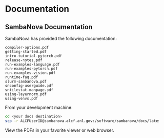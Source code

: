 # Documentation

## SambaNova Documentation

SambaNova has provided the following documentation:

```text
compiler-options.pdf
getting-started.pdf
intro-tutorial-pytorch.pdf
release-notes.pdf
run-examples-language.pdf
run-examples-pytorch.pdf
run-examples-vision.pdf
runtime-faq.pdf
slurm-sambanova.pdf
snconfig-userguide.pdf
sntilestat-manpage.pdf
using-layernorm.pdf
using-venvs.pdf
```

From your development machine:

```bash
cd <your docs destination>
scp -r ALCFUserID@sambanova.alcf.anl.gov:/software/sambanova/docs/latest/* .
```

View the PDFs in your favorite viewer or web browser.

<!--- 
ALL THESE NEED TO GO 
## Resources

- <https://docs.ai.alcf.anl.gov/sambanova/>

- [Argonne SambaNova Training
  11/20](https://anl.app.box.com/s/bqc101mvt3r7rpxbd2yxjsf623ea3gpe)

- [https://docs.sambanova.ai](https://docs.sambanova.ai/) Create a
  SambaNova account if you do not have one.

- [Getting Started with
  SambaFlow](https://docs.sambanova.ai/sambanova-docs/1.6/developer/getting-started.html)
  Skip this one.

- [Tutorial: Creating Models with
  SambaFlow](https://docs.sambanova.ai/sambanova-docs/1.6/developer/intro-tutorial.html)

- Administrators
-- @ryade

## Further Information

[Human Decisions Files notes](/display/AI/Human+Decisions+Files+notes)

## PyTorch Mirrors

See <https://github.com/pytorch/examples> .

There are two mirrors (in the python docs) used for downloading the
mnist dataset.

```text
mirrors = [
        'http://yann.lecun.com/exdb/mnist/',
        'https://ossci-datasets.s3.amazonaws.com/mnist/']
```

[yann.lecun.com](http://yann.lecun.com) appears to be intermittently
broken (503 errors).

--->
